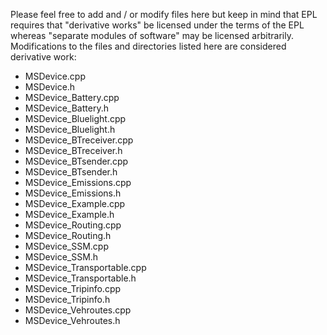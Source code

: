 Please feel free to add and / or modify files here but keep in mind that
EPL requires that "derivative works" be licensed under the terms of the EPL
whereas "separate modules of software" may be licensed arbitrarily.
Modifications to the files and directories listed here are considered derivative work:

- MSDevice.cpp
- MSDevice.h
- MSDevice_Battery.cpp
- MSDevice_Battery.h
- MSDevice_Bluelight.cpp
- MSDevice_Bluelight.h
- MSDevice_BTreceiver.cpp
- MSDevice_BTreceiver.h
- MSDevice_BTsender.cpp
- MSDevice_BTsender.h
- MSDevice_Emissions.cpp
- MSDevice_Emissions.h
- MSDevice_Example.cpp
- MSDevice_Example.h
- MSDevice_Routing.cpp
- MSDevice_Routing.h
- MSDevice_SSM.cpp
- MSDevice_SSM.h
- MSDevice_Transportable.cpp
- MSDevice_Transportable.h
- MSDevice_Tripinfo.cpp
- MSDevice_Tripinfo.h
- MSDevice_Vehroutes.cpp
- MSDevice_Vehroutes.h
